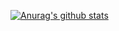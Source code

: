 [![Anurag's github stats](https://github-readme-stats.vercel.app/api?username=tjehdgur1500)](https://github.com/anuraghazra/github-readme-stats)
